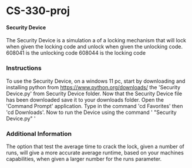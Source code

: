 # CS-330-proj
#### Security Device ####
The Security Device is a simulation a of a locking mechanism that will lock when given the locking code and unlock when given the unlocking code.
608041 is the unlocking code
608044 is the locking code

### Instructions ###
To use the Security Device, on a windows 11 pc, start by downloading and installing python from https://www.python.org/downloads/ the 'Security Device.py' from Security Device folder.
Now that the Security Device file has been downloaded save it to your downloads folder.
Open the 'Command Prompt' application. 
Type in the command 'cd Favorites' then 'cd Downloads'.
Now to run the Device using the command ' "Security Device.py" '

### Additional Information ###
The option that test the average time to crack the lock, given a number of runs, will give a more accurate average runtime, based on your machines capabilities, when given a larger number for the runs parameter.
